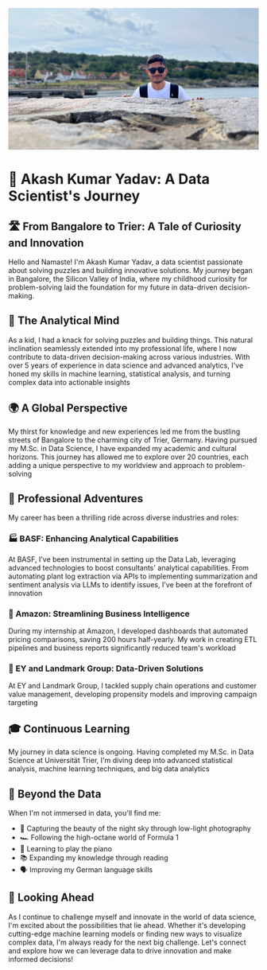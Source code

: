 ![Cover Photo](cover.jpeg)

# 🌟 Akash Kumar Yadav: A Data Scientist's Journey

## 🛣️ From Bangalore to Trier: A Tale of Curiosity and Innovation

Hello and Namaste! I'm Akash Kumar Yadav, a data scientist passionate about solving puzzles and building innovative solutions. My journey began in Bangalore, the Silicon Valley of India, where my childhood curiosity for problem-solving laid the foundation for my future in data-driven decision-making.

## 🧠 The Analytical Mind

As a kid, I had a knack for solving puzzles and building things. This natural inclination seamlessly extended into my professional life, where I now contribute to data-driven decision-making across various industries. With over 5 years of experience in data science and advanced analytics, I've honed my skills in machine learning, statistical analysis, and turning complex data into actionable insights

## 🌍 A Global Perspective

My thirst for knowledge and new experiences led me from the bustling streets of Bangalore to the charming city of Trier, Germany. Having pursued my M.Sc. in Data Science, I have expanded my academic and cultural horizons. This journey has allowed me to explore over 20 countries, each adding a unique perspective to my worldview and approach to problem-solving

## 💼 Professional Adventures

My career has been a thrilling ride across diverse industries and roles:

### 🏭 BASF: Enhancing Analytical Capabilities

At BASF, I've been instrumental in setting up the Data Lab, leveraging advanced technologies to boost consultants' analytical capabilities. From automating plant log extraction via APIs to implementing summarization and sentiment analysis via LLMs to identify issues, I've been at the forefront of innovation

### 🛒 Amazon: Streamlining Business Intelligence

During my internship at Amazon, I developed dashboards that automated pricing comparisons, saving 200 hours half-yearly. My work in creating ETL pipelines and business reports significantly reduced team's workload

### 💼 EY and Landmark Group: Data-Driven Solutions

At EY and Landmark Group, I tackled supply chain operations and customer value management, developing propensity models and improving campaign targeting

## 🎓 Continuous Learning

My journey in data science is ongoing. Having completed my M.Sc. in Data Science at Universität Trier, I'm diving deep into advanced statistical analysis, machine learning techniques, and big data analytics

## 🌠 Beyond the Data

When I'm not immersed in data, you'll find me:

-   📸 Capturing the beauty of the night sky through low-light photography
-   🏎️ Following the high-octane world of Formula 1
-   🎹 Learning to play the piano
-   📚 Expanding my knowledge through reading
-   🗣️ Improving my German language skills

## 🚀 Looking Ahead

As I continue to challenge myself and innovate in the world of data science, I'm excited about the possibilities that lie ahead. Whether it's developing cutting-edge machine learning models or finding new ways to visualize complex data, I'm always ready for the next big challenge. Let's connect and explore how we can leverage data to drive innovation and make informed decisions!
